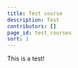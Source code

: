 ```yaml
---
title: Test course
description: Test
contributors: []
page_id: test_courses
sort: 1
---
```


This is a test!
